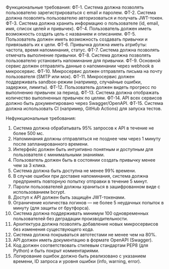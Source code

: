 Функциональные требования:
ФТ-1. Система должна позволять пользователю зарегистрироваться с email и паролем.
ФТ-2. Система должна позволять пользователю авторизоваться и получать JWT-токен.
ФТ-3. Система должна хранить информацию о пользователе (id, email, имя, список целей и привычек).
ФТ-4. Пользователь должен иметь возможность создать цель с названием и описанием.
ФТ-5. Пользователь должен иметь возможность создавать привычки и привязывать их к цели.
ФТ-6. Привычка должна иметь атрибуты: частота, время напоминания, статус.
ФТ-7. Система должна позволять отмечать выполнение привычки.
ФТ-8. Система должна позволять пользователю установить напоминание для привычки.
ФТ-9. Основной сервис должен отправлять данные о напоминании через webhook в микросервис.
ФТ-10. Микросервис должен отправлять письма на почту пользователя (SMTP или мок).
ФТ-11. Микросервис должен поддерживать sandbox-режим (например, случайные ошибки, задержки, лимиты).
ФТ-12. Пользователь должен видеть прогресс по выполнению привычек за период.
ФТ-13. Система должна отображать количество выполненных привычек по целям.
ФТ-14. API всех сервисов должно быть документировано через Swagger/OpenAPI.
ФТ-15. Система должна использовать CI (например, GitHub Actions) для запуска тестов.


Нефункциональные требования: 
1. Система должна обрабатывать 95% запросов к API в течение не более 500 мс.
2. Напоминания должны отправляться не позднее чем через 1 минуту после запланированного времени.
3. Интерфейс должен быть интуитивно понятным и доступным для пользователя с минимальными знаниями.
4. Пользователь должен быть в состоянии создать привычку менее чем за 3 клика.
5. Система должна быть доступна не менее 99% времени.
6. В случае ошибки при доставке напоминания, система должна предпринять повторную попытку отправки в течение 5 минут.
7. Пароли пользователей должны храниться в зашифрованном виде с использованием bcrypt.
8. Доступ к API должен быть защищён JWT-токенами.
9. Ограничение количества логинов — не более 5 неудачных попыток в минуту (для защиты от брутфорса).
10. Система должна поддерживать минимум 100 одновременных пользователей без деградации производительности.
11. Архитектура должна позволять добавление новых микросервисов без изменения существующего кода.
12. Система должна покрываться автотестами не менее чем на 80%.
13. API должен иметь документацию в формате OpenAPI (Swagger).
14. Код должен соответствовать стилевым стандартам PEP8 (для Python) и быть покрыт комментариями.
15. Логирование ошибок должно быть реализовано с указанием времени, ID запроса и уровня ошибки (info, warning, error).